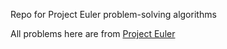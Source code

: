 Repo for Project Euler problem-solving algorithms

All problems here are from [Project Euler](https://projecteuler.net/)